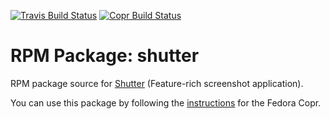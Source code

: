 [![Travis Build Status](https://travis-ci.org/mheffner/shutter-rpm.svg?branch=master)](https://travis-ci.org/mheffner/shutter-rpm) [![Copr Build Status](https://copr.fedorainfracloud.org/coprs/mheffner/shutter/package/shutter/status_image/last_build.png)](https://copr.fedorainfracloud.org/coprs/mheffner/shutter/)

# RPM Package: shutter

RPM package source for [Shutter](https://launchpad.net/shutter) (Feature-rich screenshot application).

You can use this package by following the [instructions](https://copr.fedorainfracloud.org/coprs/mheffner/shutter/)
for the Fedora Copr.
